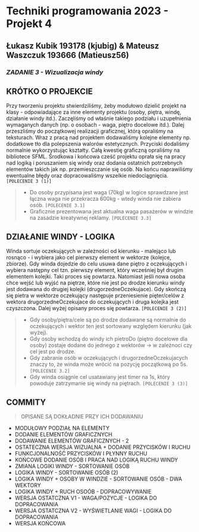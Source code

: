 # Techniki programowania 2023 - Projekt 4
## Łukasz Kubik 193178 (kjubig) & Mateusz Waszczuk 193666 (Matieusz56)

### _ZADANIE 3 - Wizualizacja windy_

## KRÓTKO O PROJEKCIE

Przy tworzeniu projektu stwierdziliśmy, żeby modułowo dzielić projekt na klasy - odpowiadające za inne elementy projektu (osoby, piętra, windę, działanie windy itd.). Zaczęliśmy od właśnie takiego podziału i uzupełnienia wymaganych danych (np. o osobach - waga, piętro docelowe itd.). Dalej przeszliśmy do początkowej realizacji graficznej, którą opraliśmy na teksturach. Wraz z pracą nad projektem dodawaliśmy kolejne elementy np. dodatkowe tło dla polepszenia walorów estetycznych. Przyciski dodaliśmy normalnie wykorzystując kształty. Całą kwestię graficzną opraliśmy na bibliotece SFML. Środkowa i końcowa cześć projektu oprała się na pracy nad logiką i poruszaniem się windy oraz dodania ostatnich potrzebnych elementów takich jak np. przemieszczanie się osób. Na końcu naprawiliśmy ewentualne błędy oraz dopracowaliśmy wszelkie niedociągnięcia. ```[POLECENIE 3 (1)]```
> - Do osoby przypisana jest waga (70kg) w logice sprawdzane jest łączna waga nie przekracza 600kg - wtedy winda nie zabiera osób. ```[POLECENIE 3.1]```
> - Graficznie prezentowana jest aktualna waga pasażerów w windzie na zasadzie kreatywnej reklamy. ```[POLECENIE 3.3]``` 

## DZIAŁANIE WINDY - LOGIKA

Winda sortuje oczekujących w zależności od kierunku - malejąco lub rosnąco - i wybiera jako cel pierwszy element w wektorze (kolejce, zbiorze). Gdy winda dojedzie do celu usuwa dane piętro z oczekujących i wybiera następny cel tzn. pierwszy element, który wcześniej był drugim elementem kolejki. Taki proces się powtarza. Natomiast jeśli nowa osoba chce wejść lub wyjść na piętrze, które nie jest po drodze kierunku windy jest dodawana do drugiej kolejki (drugorzedneOczekujace). Gdy skończą się pietra w wektorze oczekujący następuje przeniesienie pięter/celów z wektora drugorzedneOczekujace do oczekujących i druga kolejka jest czyszczona. Dalej wyżej opisany proces się powtarza. ```[POLECENIE 3 (2)]```
> - Gdy osoby/piętra/cele są po drodze dodawane są normalnie do oczekujących i wektor ten jest sortowany względem kierunku (jak wyżej).
> - Gdy osoby wchodzą do windy ich pietroDo (piętro docelowe dla osoby) zostaje dodane do jednego z wektorów -> w zależnoci czy cel jest po drodze. 
> - Gdy zabranie osób w oczekujących i drugorzedneOczekujacych znaczy to, że winda może wrócić na pozycję początkową po 5s. ```[POLECENIE 3.2]```
> - Gdy winda osiągnie cel usatawiany jest timer na 1s, który powoduje zatrzymanie się windy na piętrach. ```[POLECENIE 3 (3)]``` 

## COMMITY
> OPISANE SĄ DOKŁADNIE PRZY ICH DODAWANIU
- MODUŁOWY PODZIAŁ NA ELEMENTY
- DODANIE ELEMENTÓW GRAFICZNYCH
- DODAWANIE ELEMENTÓW GRAFICZNYCH - 2
- OSTATECZNA WERSJA WIZUALNA + DODANIE PRZYCISKÓW I RUCHU
- FUNKCJONALNOŚĆ PRZYCISKÓW I PŁYNNY RUCHU
- KOŃCOWE DODANIE OSÓB I PRACA NAD LOGIKĄ RUCHU WINDY
- ZMIANA LOGIKI WINDY - SORTOWANIE OSÓB
- LOGIKA WINDY - SORTOWANIE OSÓB (2)
- LOGIKA WINDY + OSOBY W WINDZIE - SORTOWANIE OSÓB - DWA WEKTORY
- LOGIKA WINDY + RUCH OSOÓB - DOPRACOWYWANIE
- WERSJA OSTATCZNA V1 - WAGA/POZYCJE - LOGIKA DO DOPRACOWANIA
- WERSJA OSTATCZNA V2 - WYŚWIETLANIE WAGI - LOGIKA DO DOPRACOWANIA
- WERSJA KOŃCOWA

